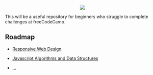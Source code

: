 <p align="center">
    <img src="https://i.postimg.cc/K8L1K766/1-TKXSm-O-vghw2-G5a-DRcf2-Ww.webp" />
</p>

This will be a useful repository for beginners who struggle to complete challenges at freeCodeCamp.

## Roadmap

- [Responsive Web Design](https://github.com/Kroixyz/freecodecamp-courses/tree/master/responsive-web-design)

- [Javascript Algorithms and Data Structures](https://github.com/Kroixyz/freecodecamp-courses/tree/master/js-algorithms-and-data-structures)

- [...](https://www.google.com)
